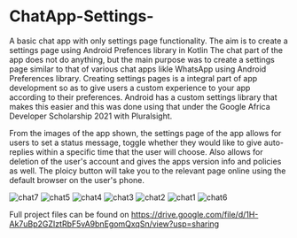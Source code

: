 # ChatApp-Settings-
A basic chat app with only settings page functionality. The aim is to create a settings page using Android Prefences library in Kotlin
The chat part of the app does not do anything, but the main purpose was to create a settings page similar to that of various chat apps likle WhatsApp using Android Preferences library. Creating settings pages is a integral part of app development so as to give users a custom experience to your app according to their preferences. Android has a custom settings library that makes this easier and this was done using that under the Google Africa Developer Scholarship 2021 with Pluralsight.

From the images of the app shown, the settings page of the app allows for users to set a status message, toggle whether they would like to give auto-replies within a specific time that the user will choose. Also allows for deletion of the user's account and gives the apps version info and policies as well. The ploicy button will take you to the relevant page online using the default browser on the user's phone.

![chat7](https://user-images.githubusercontent.com/67714343/141761341-63fa2444-2608-49a7-8d1e-de2de1b1bd09.png)
![chat5](https://user-images.githubusercontent.com/67714343/141761362-ab6f35e1-4a5e-4e7f-b5c3-7afe77a9e396.png)
![chat4](https://user-images.githubusercontent.com/67714343/141761375-c6e30ba4-aee8-4d7b-b590-9a3bbc6042ba.png)
![chat3](https://user-images.githubusercontent.com/67714343/141761380-03636454-35e4-493d-b422-03b63bc03419.png)
![chat2](https://user-images.githubusercontent.com/67714343/141761385-b954f70b-0222-41d7-8134-a106c32550f9.png)
![chat1](https://user-images.githubusercontent.com/67714343/141761398-332032ce-7674-4d53-85c7-9974144561a9.png)
![chat6](https://user-images.githubusercontent.com/67714343/141761406-fe19720d-9cc6-4a67-9336-824cf59613c6.png)


Full project files can be found on https://drive.google.com/file/d/1H-Ak7uBp2GZIztRbF5vA9bnEgomQxqSn/view?usp=sharing

